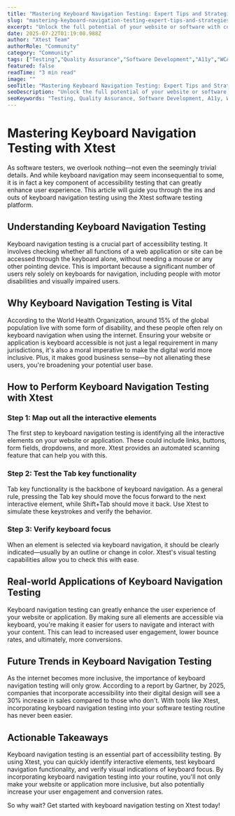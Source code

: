 ```yaml
---
title: "Mastering Keyboard Navigation Testing: Expert Tips and Strategies"
slug: "mastering-keyboard-navigation-testing-expert-tips-and-strategies"
excerpt: "Unlock the full potential of your website or software with comprehensive keyboard navigation testing. Learn how this overlooked aspect of accessibility can optimize user experience, boost SEO rankings, and ensure inclusivity. Dive into our blog post to uncover the tools, techniques, and best practices for implementing effective keyboard navigation."
date: 2025-07-22T01:19:08.988Z
author: "Xtest Team"
authorRole: "Community"
category: "Community"
tags: ["Testing","Quality Assurance","Software Development","A11y","WCAG"]
featured: false
readTime: "3 min read"
image: ""
seoTitle: "Mastering Keyboard Navigation Testing: Expert Tips and Strategies"
seoDescription: "Unlock the full potential of your website or software with comprehensive keyboard navigation testing. Learn how this overlooked aspect of accessibility can optimize user experience, boost SEO rankings, and ensure inclusivity. Dive into our blog post to uncover the tools, techniques, and best practices for implementing effective keyboard navigation."
seoKeywords: "Testing, Quality Assurance, Software Development, A11y, WCAG"
---
```


# Mastering Keyboard Navigation Testing with Xtest

As software testers, we overlook nothing—not even the seemingly trivial details. And while keyboard navigation may seem inconsequential to some, it is in fact a key component of accessibility testing that can greatly enhance user experience. This article will guide you through the ins and outs of keyboard navigation testing using the Xtest software testing platform.

## Understanding Keyboard Navigation Testing

Keyboard navigation testing is a crucial part of accessibility testing. It involves checking whether all functions of a web application or site can be accessed through the keyboard alone, without needing a mouse or any other pointing device. This is important because a significant number of users rely solely on keyboards for navigation, including people with motor disabilities and visually impaired users.

## Why Keyboard Navigation Testing is Vital

According to the World Health Organization, around 15% of the global population live with some form of disability, and these people often rely on keyboard navigation when using the internet. Ensuring your website or application is keyboard accessible is not just a legal requirement in many jurisdictions, it's also a moral imperative to make the digital world more inclusive. Plus, it makes good business sense—by not alienating these users, you're broadening your potential user base.

## How to Perform Keyboard Navigation Testing with Xtest

### Step 1: Map out all the interactive elements

The first step to keyboard navigation testing is identifying all the interactive elements on your website or application. These could include links, buttons, form fields, dropdowns, and more. Xtest provides an automated scanning feature that can help you with this.

### Step 2: Test the Tab key functionality

Tab key functionality is the backbone of keyboard navigation. As a general rule, pressing the Tab key should move the focus forward to the next interactive element, while Shift+Tab should move it back. Use Xtest to simulate these keystrokes and verify the behavior.

### Step 3: Verify keyboard focus

When an element is selected via keyboard navigation, it should be clearly indicated—usually by an outline or change in color. Xtest's visual testing capabilities allow you to check this with ease.

## Real-world Applications of Keyboard Navigation Testing

Keyboard navigation testing can greatly enhance the user experience of your website or application. By making sure all elements are accessible via keyboard, you're making it easier for users to navigate and interact with your content. This can lead to increased user engagement, lower bounce rates, and ultimately, more conversions.

## Future Trends in Keyboard Navigation Testing

As the internet becomes more inclusive, the importance of keyboard navigation testing will only grow. According to a report by Gartner, by 2025, companies that incorporate accessibility into their digital design will see a 30% increase in sales compared to those who don't. With tools like Xtest, incorporating keyboard navigation testing into your software testing routine has never been easier.

## Actionable Takeaways

Keyboard navigation testing is an essential part of accessibility testing. By using Xtest, you can quickly identify interactive elements, test keyboard navigation functionality, and verify visual indications of keyboard focus. By incorporating keyboard navigation testing into your routine, you'll not only make your website or application more inclusive, but also potentially increase your user engagement and conversion rates.

So why wait? Get started with keyboard navigation testing on Xtest today!